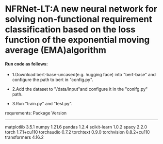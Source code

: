NFRNet-LT:A new neural network for solving non-functional requirement classification based on the loss function of the exponential moving average (EMA)algorithm
==================================


#### Run code as follows:
* 1.Download bert-base-uncased(e.g. hugging face) into "bert-base" and configure the path to bert in "config.py".<br>

* 2.Add the dataset to "/data/input"and configure it in the "conifg.py" path.<br>

* 3.Run "train.py" and "test.py".<br>

requrements:
Package              Version
-------------------- -----------
matplotlib           3.5.1
numpy                1.21.6
pandas               1.2.4
scikit-learn         1.0.2
spacy                2.2.0
torch                1.7.1+cu110
torchaudio           0.7.2
torchtext            0.9.0
torchvision          0.8.2+cu110
transformers         4.16.2
